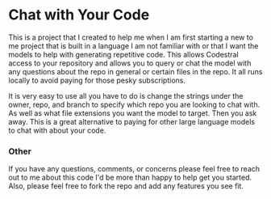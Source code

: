 # Chat with Your Code
This is a project that I created to help me when I am first starting a new to me project that is built in a language I am not 
familiar with or that I want the models to help with generating repetitive code. This allows Codestral access to your repository
and allows you to query or chat the model with any questions about the repo in general or certain files in 
the repo. It all runs locally to avoid paying for those pesky subscriptions.

It is very easy to use all you have to do is change the strings under the owner, repo, and branch to specify which repo
you are looking to chat with. As well as what file extensions you want the model to target. Then you ask away. This
is a great alternative to paying for other large language models to chat with about your code.

### Other
If you have any questions, comments, or concerns please feel free to reach out to me about this code I'd be more than happy to
help get you started. Also, please feel free to fork the repo and add any features you see fit.
